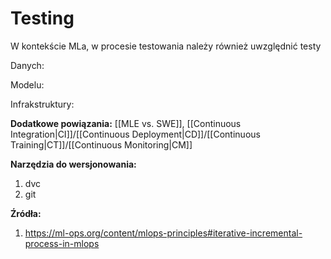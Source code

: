 # Testing

W kontekście MLa, w procesie testowania należy również uwzględnić testy

Danych:


Modelu:


Infrakstruktury:



**Dodatkowe powiązania:**
[[MLE vs. SWE]], [[Continuous Integration|CI]]/[[Continuous Deployment|CD]]/[[Continuous Training|CT]]/[[Continuous Monitoring|CM]]

**Narzędzia do wersjonowania:**
1. dvc
2. git

**Źródła:**
1. https://ml-ops.org/content/mlops-principles#iterative-incremental-process-in-mlops
